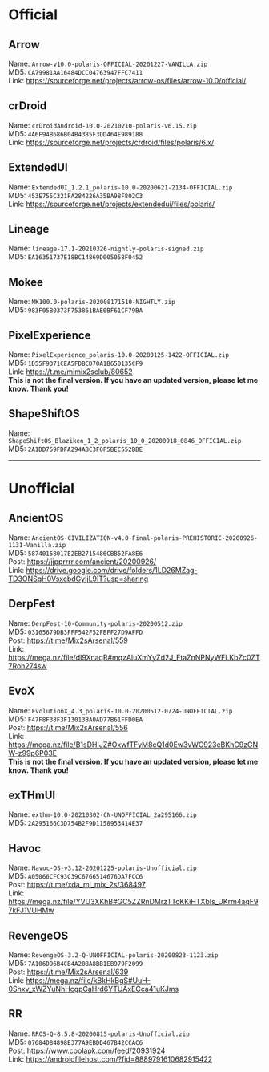 # Official  

## Arrow  
Name: `Arrow-v10.0-polaris-OFFICIAL-20201227-VANILLA.zip`  
MD5: `CA79981AA16484DCC04763947FFC7411`  
Link: https://sourceforge.net/projects/arrow-os/files/arrow-10.0/official/  

## crDroid  
Name: `crDroidAndroid-10.0-20210210-polaris-v6.15.zip`  
MD5: `4A6F94B686B04B4385F3DD464E989188`  
Link: https://sourceforge.net/projects/crdroid/files/polaris/6.x/

## ExtendedUI  
Name: `ExtendedUI_1.2.1_polaris-10.0-20200621-2134-OFFICIAL.zip`  
MD5: `453E755C321FA284226A35BA98F802C3`  
Link: https://sourceforge.net/projects/extendedui/files/polaris/

## Lineage
Name: `lineage-17.1-20210326-nightly-polaris-signed.zip`  
MD5: `EA16351737E18BC14869D005058F0452`  

## Mokee
Name: `MK100.0-polaris-202008171510-NIGHTLY.zip`  
MD5: `983F05B0373F753861BAE0BF61CF79BA`  

## PixelExperience
Name: `PixelExperience_polaris-10.0-20200125-1422-OFFICIAL.zip`  
MD5: `1D55F9371CEA5FDBCD70A1B650135CF9`  
Link: https://t.me/mimix2sclub/80652  
**This is not the final version. If you have an updated version, please let me know. Thank you!**

## ShapeShiftOS
Name: `ShapeShiftOS_Blaziken_1_2_polaris_10_0_20200918_0846_OFFICIAL.zip`  
MD5: `2A1DD759FDFA294ABC3F0F5BEC552BBE`  

--------------------

# Unofficial  

## AncientOS  
Name: `AncientOS-CIVILIZATION-v4.0-Final-polaris-PREHISTORIC-20200926-1131-Vanilla.zip`  
MD5: `58740158017E2EB2715486CBB52FA8E6`  
Post: https://jjpprrrr.com/ancient/20200926/  
Link: https://drive.google.com/drive/folders/1LD26MZag-TD3ONSgH0VsxcbdGyIjL9IT?usp=sharing

## DerpFest  
Name: `DerpFest-10-Community-polaris-20200512.zip`  
MD5: `03165679DB3FFF542F52FBFF27D9AFFD`  
Post: https://t.me/Mix2sArsenal/559  
Link: https://mega.nz/file/dI9XnaqR#mqzAluXmYyZd2J_FtaZnNPNyWFLKbZc0ZT7Roh274sw

## EvoX  
Name: `EvolutionX_4.3_polaris-10.0-20200512-0724-UNOFFICIAL.zip`  
MD5: `F47F8F38F3F13013BA0AD77B61FFD0EA`  
Post: https://t.me/Mix2sArsenal/556  
Link: https://mega.nz/file/B1sDHIJZ#OxwfTFyM8cQ1d0Ew3vWC923eBKhC9zGNW-z99p6P03E  
**This is not the final version. If you have an updated version, please let me know. Thank you!**

## exTHmUI  
Name: `exthm-10.0-20210302-CN-UNOFFICIAL_2a295166.zip`  
MD5: `2A295166C3D754B2F9D1158953414E37`  

## Havoc
Name: `Havoc-OS-v3.12-20201225-polaris-Unofficial.zip`  
MD5: `A05066CFC93C39C6766514676DA7FCC6`  
Post: https://t.me/xda_mi_mix_2s/368497  
Link: https://mega.nz/file/YVU3XKhB#GC5ZZRnDMrzTTcKKiHTXbIs_UKrm4aqF97kFJ1VUHMw

## RevengeOS  
Name: `RevengeOS-3.2-Q-UNOFFICIAL-polaris-20200823-1123.zip`  
MD5: `7A106D96B4CB4A20BA8BB1EB979F2099`  
Post: https://t.me/Mix2sArsenal/639  
Link: https://mega.nz/file/kBkHkBgS#UuH-0Shxv_xWZYuNhHcgpCaHrd6YTUAxECca41uKJms

## RR
Name: `RROS-Q-8.5.8-20200815-polaris-Unofficial.zip `  
MD5: `07684D84898E377A9EBDD467B42CCAC6`  
Post: https://www.coolapk.com/feed/20931924  
Link: https://androidfilehost.com/?fid=8889791610682915422  
